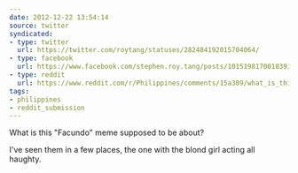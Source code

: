 ```yaml
---
date: 2012-12-22 13:54:14
source: twitter
syndicated:
- type: twitter
  url: https://twitter.com/roytang/statuses/282484192015704064/
- type: facebook
  url: https://www.facebook.com/stephen.roy.tang/posts/10151981700183912
- type: reddit
  url: https://www.reddit.com/r/Philippines/comments/15a309/what_is_this_facundo_meme_supposed_to_be_about/
tags:
- philippines
- reddit_submission
---
```


What is this "Facundo" meme supposed to be about?

I've seen them in a few places, the one with the blond girl acting all haughty.
